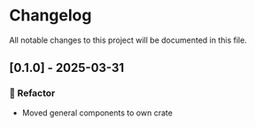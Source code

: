 # Changelog

All notable changes to this project will be documented in this file.

## [0.1.0] - 2025-03-31

### 🚜 Refactor

- Moved general components to own crate


